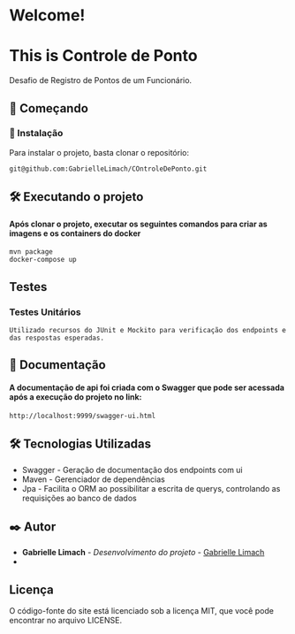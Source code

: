 # Welcome!

# This is Controle de Ponto
Desafio de Registro de Pontos de um Funcionário.

## 🚀 Começando

### 🔧 Instalação
Para instalar o projeto, basta clonar o repositório:
```
git@github.com:GabrielleLimach/COntroleDePonto.git
```

## 🛠️ Executando o projeto

#### Após clonar o projeto, executar os seguintes comandos para criar as imagens e os containers do docker
```
mvn package
docker-compose up
```

## Testes

### Testes Unitários

```
Utilizado recursos do JUnit e Mockito para verificação dos endpoints e das respostas esperadas.
```

## 📄 Documentação

#### A documentação de api foi criada com o Swagger que pode ser acessada após a execução do projeto no link:

```
http://localhost:9999/swagger-ui.html
```

## 🛠️ Tecnologias Utilizadas

* Swagger - Geração de documentação dos endpoints com ui
* Maven - Gerenciador de dependências
* Jpa - Facilita o ORM ao possibilitar a escrita de querys, controlando as requisições ao banco de dados


## ✒️ Autor
* **Gabrielle Limach** - *Desenvolvimento do projeto* - [Gabrielle Limach](https://github.com/GabrielleLimach)
* 
## Licença
O código-fonte do site está licenciado sob a licença MIT, que você pode encontrar no arquivo LICENSE.
